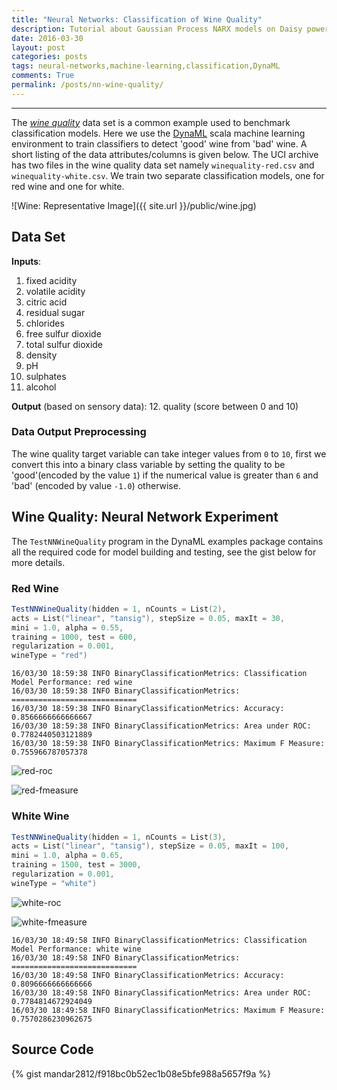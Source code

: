 ```yaml
---
title: "Neural Networks: Classification of Wine Quality"
description: Tutorial about Gaussian Process NARX models on Daisy power plant data using DynaML
date: 2016-03-30
layout: post
categories: posts
tags: neural-networks,machine-learning,classification,DynaML
comments: True
permalink: /posts/nn-wine-quality/
---
```


------

The [_wine quality_](https://archive.ics.uci.edu/ml/datasets/Wine+Quality) data set is a common example used to benchmark classification models. Here we use the [DynaML](mandar2812.github.io/DynaML) scala machine learning environment to train classifiers to detect 'good' wine from 'bad' wine. A short listing of the data attributes/columns is given below. The UCI archive has two files in the wine quality data set namely ```winequality-red.csv``` and ```winequality-white.csv```. We train two separate classification models, one for red wine and one for white. 

![Wine: Representative Image]({{ site.url }}/public/wine.jpg)


## Data Set

**Inputs**:

1. fixed acidity 
2. volatile acidity 
3. citric acid 
4. residual sugar 
5. chlorides 
6. free sulfur dioxide 
7. total sulfur dioxide 
8. density 
9. pH 
10. sulphates 
11. alcohol 

**Output** (based on sensory data): 
12. quality (score between 0 and 10)

### Data Output Preprocessing

The wine quality target variable can take integer values from `0` to `10`, first we convert this into a binary class variable by setting the quality to be 'good'(encoded by the value `1`) if the numerical value is greater than `6` and 'bad' (encoded by value `-1.0`) otherwise.

## Wine Quality: Neural Network Experiment

The ```TestNNWineQuality``` program in the DynaML examples package contains all the required code for model building and testing, see the gist below for more details.

### Red Wine

```scala
TestNNWineQuality(hidden = 1, nCounts = List(2),
acts = List("linear", "tansig"), stepSize = 0.05, maxIt = 30,
mini = 1.0, alpha = 0.55,
training = 1000, test = 600,
regularization = 0.001,
wineType = "red")
```

```
16/03/30 18:59:38 INFO BinaryClassificationMetrics: Classification Model Performance: red wine
16/03/30 18:59:38 INFO BinaryClassificationMetrics: ============================
16/03/30 18:59:38 INFO BinaryClassificationMetrics: Accuracy: 0.8566666666666667
16/03/30 18:59:38 INFO BinaryClassificationMetrics: Area under ROC: 0.7782440503121889
16/03/30 18:59:38 INFO BinaryClassificationMetrics: Maximum F Measure: 0.755966787057378
```

![red-roc]({{site.url}}/public/red-wine-roc.png)

![red-fmeasure]({{site.url}}/public/red-wine-fmeasure.png)


### White Wine

```scala
TestNNWineQuality(hidden = 1, nCounts = List(3),
acts = List("linear", "tansig"), stepSize = 0.05, maxIt = 100,
mini = 1.0, alpha = 0.65,
training = 1500, test = 3000,
regularization = 0.001,
wineType = "white")
```

![white-roc]({{site.url}}/public/white-wine-roc.png)

![white-fmeasure]({{site.url}}/public/white-wine-fmeasure.png)


```
16/03/30 18:49:58 INFO BinaryClassificationMetrics: Classification Model Performance: white wine
16/03/30 18:49:58 INFO BinaryClassificationMetrics: ============================
16/03/30 18:49:58 INFO BinaryClassificationMetrics: Accuracy: 0.8096666666666666
16/03/30 18:49:58 INFO BinaryClassificationMetrics: Area under ROC: 0.7784814672924049
16/03/30 18:49:58 INFO BinaryClassificationMetrics: Maximum F Measure: 0.7570286230962675
```

## Source Code

{% gist mandar2812/f918bc0b52ec1b08e5bfe988a5657f9a %}
